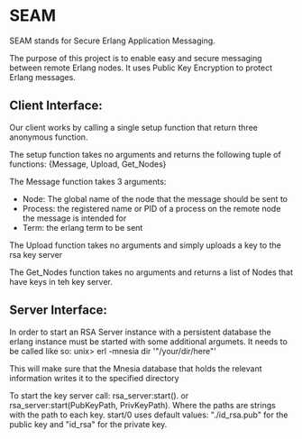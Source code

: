 SEAM
====
SEAM stands for Secure Erlang Application Messaging.

The purpose of this project is to enable easy and secure messaging between remote Erlang nodes. It uses Public Key Encryption to protect Erlang messages.

Client Interface:
-----------------

Our client works by calling a single setup function that return three anonymous function.

The setup function takes no arguments and returns the following tuple of functions:
{Message, Upload, Get_Nodes}

The Message function takes 3 arguments:
  - Node: The global name of the node that the message should be sent to
  - Process: the registered name or PID of a process on the remote node the message is intended for
  - Term: the erlang term to be sent
  
The Upload function takes no arguments and simply uploads a key to the rsa key server

The Get_Nodes function takes no arguments and returns a list of Nodes that have keys in teh key server.

Server Interface:
-----------------

In order to start an RSA Server instance with a persistent database the erlang instance must be started with some additional argumets. It needs to be called like so:
unix> erl -mnesia dir '"/your/dir/here"'

This will make sure that the Mnesia database that holds the relevant information writes it to the specified directory

To start the key server call:
    rsa_server:start(). 
or 
    rsa_server:start(PubKeyPath, PrivKeyPath). 
Where the paths are strings with the path to each key. start/0 uses default
values: "./id_rsa.pub" for the public key and "id_rsa" for the private key.
